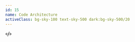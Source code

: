 ```yaml
---
id: 15
name: Code Architecture
activeClass: bg-sky-100 text-sky-500 dark:bg-sky-500/20
---
```


<svg xmlns="http://www.w3.org/2000/svg" width="20" height="20" viewBox="0 0 256 256"><g fill="currentColor"><path d="m240 128l-48 40H64l-48-40l48-40h128Z" opacity=".2"/><path d="M69.12 94.15L28.5 128l40.62 33.85a8 8 0 1 1-10.24 12.29l-48-40a8 8 0 0 1 0-12.29l48-40a8 8 0 0 1 10.24 12.3Zm176 27.7l-48-40a8 8 0 1 0-10.24 12.3L227.5 128l-40.62 33.85a8 8 0 1 0 10.24 12.29l48-40a8 8 0 0 0 0-12.29Zm-82.39-89.37a8 8 0 0 0-10.25 4.79l-64 176a8 8 0 0 0 4.79 10.26A8.14 8.14 0 0 0 96 224a8 8 0 0 0 7.52-5.27l64-176a8 8 0 0 0-4.79-10.25Z"/></g></svg>